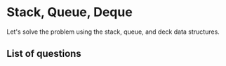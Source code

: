 Stack, Queue, Deque
==========================
Let's solve the problem using the stack, queue, and deck data structures.

List of questions
----------------------
